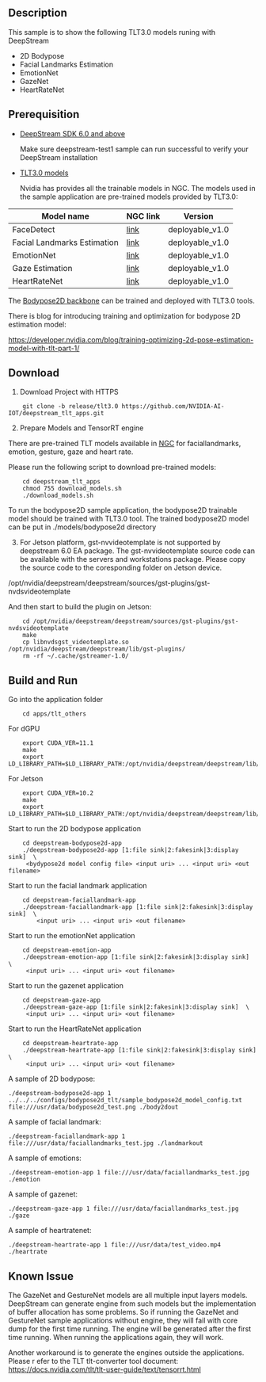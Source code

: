 ## Description
This sample is to show the following TLT3.0 models runing with DeepStream

* 2D Bodypose
* Facial Landmarks Estimation
* EmotionNet
* GazeNet
* HeartRateNet

## Prerequisition

* [DeepStream SDK 6.0 and above](https://developer.nvidia.com/deepstream-sdk-6.0-members-page)

  Make sure deepstream-test1 sample can run successful to verify your DeepStream installation

* [TLT3.0 models](https://docs.nvidia.com/metropolis/TLT/tlt-user-guide/text/overview.html)

  Nvidia has provides all the trainable models in NGC.
  The models used in the sample application are pre-trained models provided by TLT3.0:

| Model name | NGC link  | Version |
|------------|-----------|---------|
| FaceDetect |[link](https://ngc.nvidia.com/catalog/models/nvidia:tlt_facenet)|deployable_v1.0|
| Facial Landmarks Estimation|[link](https://ngc.nvidia.com/catalog/models/nvidia:tlt_fpenet)|deployable_v1.0|
| EmotionNet|[link](https://ngc.nvidia.com/catalog/models/nvidia:tlt_emotionnet)|deployable_v1.0|
| Gaze Estimation|[link](https://ngc.nvidia.com/catalog/models/nvidia:tlt_gazenet)|deployable_v1.0|
| HeartRateNet|[link](https://ngc.nvidia.com/catalog/models/nvidia:tlt_heartratenet)|deployable_v1.0|

  The [Bodypose2D backbone](https://ngc.nvidia.com/catalog/models/nvidia:tlt_bodyposenet) can be trained and deployed with TLT3.0 tools.
  
  There is blog for introducing training and optimization for bodypose 2D estimation model:
  
  https://developer.nvidia.com/blog/training-optimizing-2d-pose-estimation-model-with-tlt-part-1/

## Download

1. Download Project with HTTPS
```
    git clone -b release/tlt3.0 https://github.com/NVIDIA-AI-IOT/deepstream_tlt_apps.git
```
2. Prepare Models and TensorRT engine

There are pre-trained TLT models available in [NGC](https://ngc.nvidia.com/catalog/models) for faciallandmarks, emotion, gesture, gaze and heart rate.

Please run the following script to download pre-trained models: 

```
    cd deepstream_tlt_apps
    chmod 755 download_models.sh
    ./download_models.sh
```
To run the bodypose2D sample application, the bodypose2D trainable model should be trained with TLT3.0 tool. 
The trained bodypose2D model can be put in ./models/bodypose2d directory

3. For Jetson platform, gst-nvvideotemplate is not supported by deepstream 6.0 EA package. The gst-nvvideotemplate source code can be available with the servers and workstations package. Please copy the source code to the coresponding folder on Jetson device.

/opt/nvidia/deepstream/deepstream/sources/gst-plugins/gst-nvdsvideotemplate

And then start to build the plugin on Jetson:
```
    cd /opt/nvidia/deepstream/deepstream/sources/gst-plugins/gst-nvdsvideotemplate
    make
    cp libnvdsgst_videotemplate.so /opt/nvidia/deepstream/deepstream/lib/gst-plugins/
    rm -rf ~/.cache/gstreamer-1.0/
```

## Build and Run
Go into the application folder
```
    cd apps/tlt_others
```

For dGPU
```
    export CUDA_VER=11.1
    make
    export LD_LIBRARY_PATH=$LD_LIBRARY_PATH:/opt/nvidia/deepstream/deepstream/lib/cvcore_libs
```
For Jetson

```
    export CUDA_VER=10.2
    make
    export LD_LIBRARY_PATH=$LD_LIBRARY_PATH:/opt/nvidia/deepstream/deepstream/lib/cvcore_libs
```

Start to run the 2D bodypose application
```
    cd deepstream-bodypose2d-app
    ./deepstream-bodypose2d-app [1:file sink|2:fakesink|3:display sink]  \
     <bydypose2d model config file> <input uri> ... <input uri> <out filename>
```
Start to run the facial landmark application
```
    cd deepstream-faciallandmark-app
    ./deepstream-faciallandmark-app [1:file sink|2:fakesink|3:display sink]  \
        <input uri> ... <input uri> <out filename>
```

Start to run the emotionNet application
```
    cd deepstream-emotion-app
    ./deepstream-emotion-app [1:file sink|2:fakesink|3:display sink]  \
     <input uri> ... <input uri> <out filename>
```

Start to run the gazenet application
```
    cd deepstream-gaze-app
    ./deepstream-gaze-app [1:file sink|2:fakesink|3:display sink]  \
     <input uri> ... <input uri> <out filename>
```

Start to run the HeartRateNet application
```
    cd deepstream-heartrate-app
    ./deepstream-heartrate-app [1:file sink|2:fakesink|3:display sink]  \
     <input uri> ... <input uri> <out filename>
```

A sample of 2D bodypose:

`./deepstream-bodypose2d-app 1 ../../../configs/bodypose2d_tlt/sample_bodypose2d_model_config.txt file:///usr/data/bodypose2d_test.png ./body2dout`

A sample of facial landmark:

`./deepstream-faciallandmark-app 1 file:///usr/data/faciallandmarks_test.jpg ./landmarkout`

A sample of emotions:

`./deepstream-emotion-app 1 file:///usr/data/faciallandmarks_test.jpg ./emotion`

A sample of gazenet:

`./deepstream-gaze-app 1 file:///usr/data/faciallandmarks_test.jpg ./gaze`

A sample of heartratenet:

`./deepstream-heartrate-app 1 file:///usr/data/test_video.mp4 ./heartrate`

## Known Issue

The GazeNet and GestureNet models are all multiple input layers models. DeepStream can generate engine from such models but the implementation of buffer allocation has some problems. So if running the GazeNet and GestureNet sample applications without engine, they will fail with core dump for the first time running. The engine will be generated after the first time running. When running the applications again, they will work.

Another workaround is to generate the engines outside the applications. Please r
efer to the TLT tlt-converter tool document: https://docs.nvidia.com/tlt/tlt-user-guide/text/tensorrt.html
